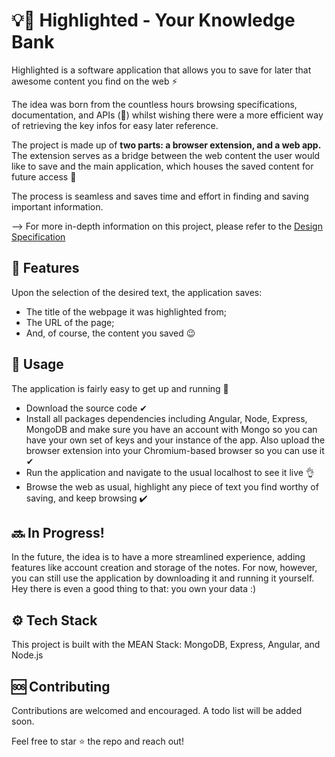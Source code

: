 # 💡📲 Highlighted - Your Knowledge Bank

Highlighted is a software application that allows you to save for later that awesome content you find on the web ⚡️

The idea was born from the countless hours browsing specifications, documentation, and APIs (🥵) whilst wishing there were a more efficient way of retrieving the key infos for easy later reference.

The project is made up of **two parts: a browser extension, and a web app.** The extension serves as a bridge between the web content the user would like to save and the main application, which houses the saved content for future access 🚀

The process is seamless and saves time and effort in finding and saving important information.

--> For more in-depth information on this project, please refer to the [Design Specification](https://github.com/felipegontijo/highlighted/wiki/Software-Design-Specification)

## 💯 Features

Upon the selection of the desired text, the application saves:

 - The title of the webpage it was highlighted from;
 - The URL of the page;
 - And, of course, the content you saved 😉

## 📲 Usage

The application is fairly easy to get up and running 🙌

 - Download the source code ✔
 - Install all packages dependencies including Angular, Node, Express, MongoDB and make sure you have an account with Mongo so you can have your own set of keys and your instance of the app. Also upload the browser extension into your Chromium-based browser so you can use it ✔
 - Run the application and navigate to the usual localhost to see it live 👌
 - Browse the web as usual, highlight any piece of text you find worthy of saving, and keep browsing ✔️

## 🔜 In Progress!

In the future, the idea is to have a more streamlined experience, adding features like account creation and storage of the notes. For now, however, you can still use the application by downloading it and running it yourself. Hey there is even a good thing to that: you own your data :)
 
## ⚙️ Tech Stack

This project is built with the MEAN Stack: MongoDB, Express, Angular, and Node.js

## 🆘 Contributing

Contributions are welcomed and encouraged. A todo list will be added soon.

Feel free to star ⭐️ the repo and reach out!
